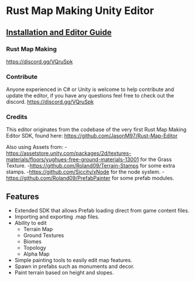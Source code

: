 # Rust Map Making Unity Editor
## [Installation and Editor Guide](https://github.com/RustMapMaking/Rust-Map-Editor-Unity/wiki/Unity-Editor-Guide)

### Rust Map Making
https://discord.gg/VQruSpk
### Contribute
Anyone experienced in C# or Unity is welcome to help contribute and update the editor, if you have any questions feel free to check out the discord. https://discord.gg/VQruSpk

### Credits
This editor originates from the codebase of the very first Rust Map Making Editor SDK, found here: https://github.com/JasonM97/Rust-Map-Editor

Also using Assets from:
-https://assetstore.unity.com/packages/2d/textures-materials/floors/yughues-free-ground-materials-13001 for the Grass Texture.
-https://github.com/Roland09/Terrain-Stamps for some extra stamps.
-https://github.com/Siccity/xNode for the node system.
-https://github.com/Roland09/PrefabPainter for some prefab modules.

## Features
- Extended SDK that allows Prefab loading direct from game content files.
- Importing and exporting .map files.
- Ability to edit
  - Terrain Map
  - Ground Textures
  - Biomes
  - Topology
  - Alpha Map
- Simple painting tools to easily edit map features.
- Spawn in prefabs such as monuments and decor.
- Paint terrain based on height and slopes.
